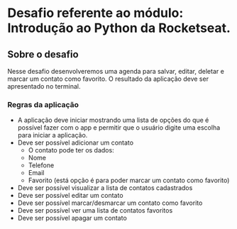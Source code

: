 # Desafio referente ao módulo: Introdução ao Python da Rocketseat.

## Sobre o desafio
Nesse desafio desenvolveremos uma agenda para salvar, editar, deletar e marcar um contato como favorito. O resultado da aplicação deve ser apresentado no terminal.

### Regras da aplicação
- A aplicação deve iniciar mostrando uma lista de opções do que é possível fazer com o app e permitir que o usuário digite uma escolha para iniciar a aplicação.
- Deve ser possível adicionar um contato
    - O contato pode ter os dados:
    - Nome
    - Telefone
    - Email
    - Favorito (está opção é para poder marcar um contato como favorito)
- Deve ser possível visualizar a lista de contatos cadastrados
- Deve ser possível editar um contato
- Deve ser possível marcar/desmarcar um contato como favorito
- Deve ser possível ver uma lista de contatos favoritos
- Deve ser possível apagar um contato
